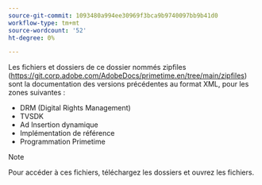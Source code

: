 ```yaml
---
source-git-commit: 1093480a994ee30969f3bca9b9740097bb9b41d0
workflow-type: tm+mt
source-wordcount: '52'
ht-degree: 0%

---
```

Les fichiers et dossiers de ce dossier nommés zipfiles (https://git.corp.adobe.com/AdobeDocs/primetime.en/tree/main/zipfiles) sont la documentation des versions précédentes au format XML, pour les zones suivantes :
* DRM (Digital Rights Management)
* TVSDK
* Ad Insertion dynamique
* Implémentation de référence
* Programmation Primetime
>[!NOTE]
>Pour accéder à ces fichiers, téléchargez les dossiers et ouvrez les fichiers.
